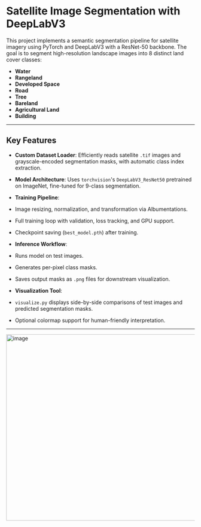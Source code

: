 # Satellite Image Segmentation with DeepLabV3

This project implements a semantic segmentation pipeline for satellite imagery using PyTorch and DeepLabV3 with a ResNet-50 backbone. The goal is to segment high-resolution landscape images into 8 distinct land cover classes:

- **Water**
- **Rangeland**
- **Developed Space**
- **Road**
- **Tree**
- **Bareland**
- **Agricultural Land**
- **Building**
---

## Key Features

-  **Custom Dataset Loader**: Efficiently reads satellite `.tif` images and grayscale-encoded segmentation masks, with automatic class index extraction.

-  **Model Architecture**: Uses `torchvision`'s `DeepLabV3_ResNet50` pretrained on ImageNet, fine-tuned for 9-class segmentation.

-  **Training Pipeline**:
  - Image resizing, normalization, and transformation via Albumentations.
  - Full training loop with validation, loss tracking, and GPU support.
  - Checkpoint saving (`best_model.pth`) after training.

-  **Inference Workflow**:
  - Runs model on test images.
  - Generates per-pixel class masks.
  - Saves output masks as `.png` files for downstream visualization.

-  **Visualization Tool**:
  - `visualize.py` displays side-by-side comparisons of test images and predicted segmentation masks.
  - Optional colormap support for human-friendly interpretation.

---





<img width="970" height="496" alt="image" src="https://github.com/user-attachments/assets/01118909-f6e5-4176-8e77-74574ae8921e" />
